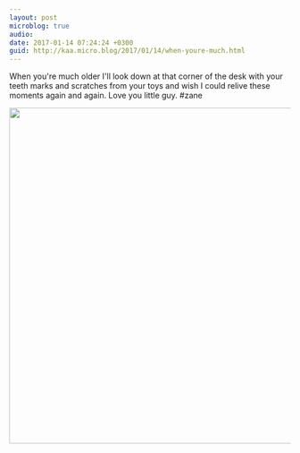 ```yaml
---
layout: post
microblog: true
audio: 
date: 2017-01-14 07:24:24 +0300
guid: http://kaa.micro.blog/2017/01/14/when-youre-much.html
---
```

When you're much older I'll look down at that corner of the desk with your teeth marks and scratches from your toys and wish I could relive these moments again and again. Love you little guy. #zane

<img src="https://micro.kaa.bz/uploads/2018/78559f713f.jpg" width="600" height="600" />
